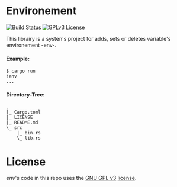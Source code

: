 Environement
============

[![Build Status](https://travis-ci.org/adjivas/env.svg)](https://travis-ci.org/adjivas/env)
[![GPLv3 License](http://img.shields.io/badge/license-GPLv3-blue.svg)](https://www.gnu.org/copyleft/gpl.html)

This librairy is a systen's project for adds, sets or deletes variable's environement -env-.

#### Example:
```shell
$ cargo run
!env
...
```

#### Directory-Tree:

```shell
.
|_ Cargo.toml
|_ LICENSE
|_ README.md
\_ src
    |_ bin.rs
    \_ lib.rs
```

# License
*env*'s code in this repo uses the [GNU GPL v3](http://www.gnu.org/licenses/gpl-3.0.html) [license](https://github.com/adjivas/env/blob/master/LICENSE).
